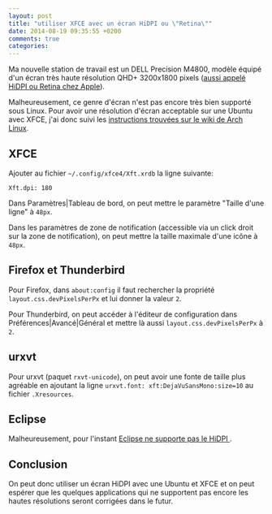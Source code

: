 ```yaml
---
layout: post
title: "utiliser XFCE avec un écran HiDPI ou \"Retina\""
date: 2014-08-19 09:35:55 +0200
comments: true
categories: 
---
```


Ma nouvelle station de travail est un DELL Precision M4800, modèle équipé d'un
écran très haute résolution QHD+ 3200x1800 pixels
([aussi appelé HiDPI ou Retina chez Apple](http://en.wikipedia.org/wiki/Retina_Display)).

Malheureusement, ce genre d'écran n'est pas encore très bien supporté sous Linux. Pour
avoir une résolution d'écran acceptable sur une Ubuntu avec XFCE, j'ai donc suivi les
[instructions trouvées sur le wiki de Arch Linux](https://wiki.archlinux.org/index.php/HiDPI).

## XFCE

Ajouter au fichier `~/.config/xfce4/Xft.xrdb` la ligne suivante:
```
Xft.dpi: 180
```

Dans Paramètres|Tableau de bord, on peut mettre le paramètre "Taille d'une ligne" à `48px`.

Dans les paramètres de zone de notification (accessible via un click droit sur la zone de
notification), on peut mettre la taille maximale d'une icône à `48px`.

## Firefox et Thunderbird

Pour Firefox, dans `about:config` il faut rechercher la propriété `layout.css.devPixelsPerPx`
et lui donner la valeur `2`.

Pour Thunderbird, on peut accéder à l'éditeur de configuration dans Préférences|Avancé|Général
et mettre là aussi `layout.css.devPixelsPerPx` à `2`.

## urxvt

Pour urxvt (paquet `rxvt-unicode`), on peut avoir une fonte de taille plus agréable en ajoutant
la ligne `urxvt.font: xft:DejaVuSansMono:size=10` au fichier `.Xresources`.

## Eclipse

Malheureusement, pour l'instant [Eclipse ne supporte pas le HiDPI ](https://bugs.eclipse.org/bugs/show_bug.cgi?id=403993).

## Conclusion

On peut donc utiliser un écran HiDPI avec une Ubuntu et XFCE et on peut espérer que les
quelques applications qui ne supportent pas encore les hautes résolutions seront corrigées
dans le futur.
